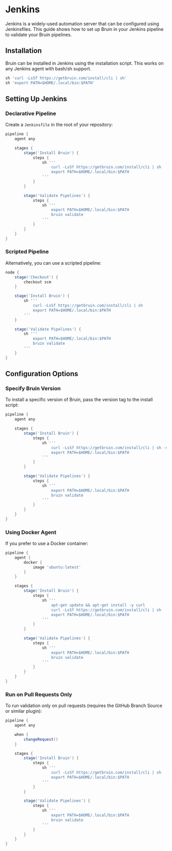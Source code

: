 # Jenkins

Jenkins is a widely-used automation server that can be configured using Jenkinsfiles. This guide shows how to set up Bruin in your Jenkins pipeline to validate your Bruin pipelines.

## Installation

Bruin can be installed in Jenkins using the installation script. This works on any Jenkins agent with bash/sh support.

```groovy
sh 'curl -LsSf https://getbruin.com/install/cli | sh'
sh 'export PATH=$HOME/.local/bin:$PATH'
```

## Setting Up Jenkins

### Declarative Pipeline

Create a `Jenkinsfile` in the root of your repository:

```groovy
pipeline {
    agent any

    stages {
        stage('Install Bruin') {
            steps {
                sh '''
                    curl -LsSf https://getbruin.com/install/cli | sh
                    export PATH=$HOME/.local/bin:$PATH
                '''
            }
        }

        stage('Validate Pipelines') {
            steps {
                sh '''
                    export PATH=$HOME/.local/bin:$PATH
                    bruin validate
                '''
            }
        }
    }
}
```

### Scripted Pipeline

Alternatively, you can use a scripted pipeline:

```groovy
node {
    stage('Checkout') {
        checkout scm
    }

    stage('Install Bruin') {
        sh '''
            curl -LsSf https://getbruin.com/install/cli | sh
            export PATH=$HOME/.local/bin:$PATH
        '''
    }

    stage('Validate Pipelines') {
        sh '''
            export PATH=$HOME/.local/bin:$PATH
            bruin validate
        '''
    }
}
```

## Configuration Options

### Specify Bruin Version

To install a specific version of Bruin, pass the version tag to the install script:

```groovy
pipeline {
    agent any

    stages {
        stage('Install Bruin') {
            steps {
                sh '''
                    curl -LsSf https://getbruin.com/install/cli | sh -s v0.1.0
                    export PATH=$HOME/.local/bin:$PATH
                '''
            }
        }

        stage('Validate Pipelines') {
            steps {
                sh '''
                    export PATH=$HOME/.local/bin:$PATH
                    bruin validate
                '''
            }
        }
    }
}
```

### Using Docker Agent

If you prefer to use a Docker container:

```groovy
pipeline {
    agent {
        docker {
            image 'ubuntu:latest'
        }
    }

    stages {
        stage('Install Bruin') {
            steps {
                sh '''
                    apt-get update && apt-get install -y curl
                    curl -LsSf https://getbruin.com/install/cli | sh
                    export PATH=$HOME/.local/bin:$PATH
                '''
            }
        }

        stage('Validate Pipelines') {
            steps {
                sh '''
                    export PATH=$HOME/.local/bin:$PATH
                    bruin validate
                '''
            }
        }
    }
}
```

### Run on Pull Requests Only

To run validation only on pull requests (requires the GitHub Branch Source or similar plugin):

```groovy
pipeline {
    agent any

    when {
        changeRequest()
    }

    stages {
        stage('Install Bruin') {
            steps {
                sh '''
                    curl -LsSf https://getbruin.com/install/cli | sh
                    export PATH=$HOME/.local/bin:$PATH
                '''
            }
        }

        stage('Validate Pipelines') {
            steps {
                sh '''
                    export PATH=$HOME/.local/bin:$PATH
                    bruin validate
                '''
            }
        }
    }
}
```
